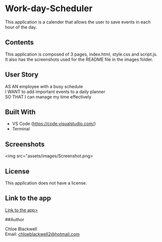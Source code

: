 # Work-day-Scheduler

This application is a calender that allows the user to save events in each hour of the day. 

## Contents 

This application is composed of 3 pages, index.html, style.css and script.js. It also has the screenshots used for the README file in the images folder. 

## User Story 

AS AN employee with a busy schedule<br>
I WANT to add important events to a daily planner<br>
SO THAT I can manage my time effectively

## Built With 

* VS Code (https://code.visualstudio.com/)
* Terminal

## Screenshots 

<img src="assets/images/Screenshot.png>

## License 

This application does not have a license. 

## Link to the app

<a href="https://chloeblackwell.github.io/Work-day-Scheduler/">Link to the app></a>

##Author 

Chloe Blackwell<br>
Email: chloeblackwell2@hotmail.com
